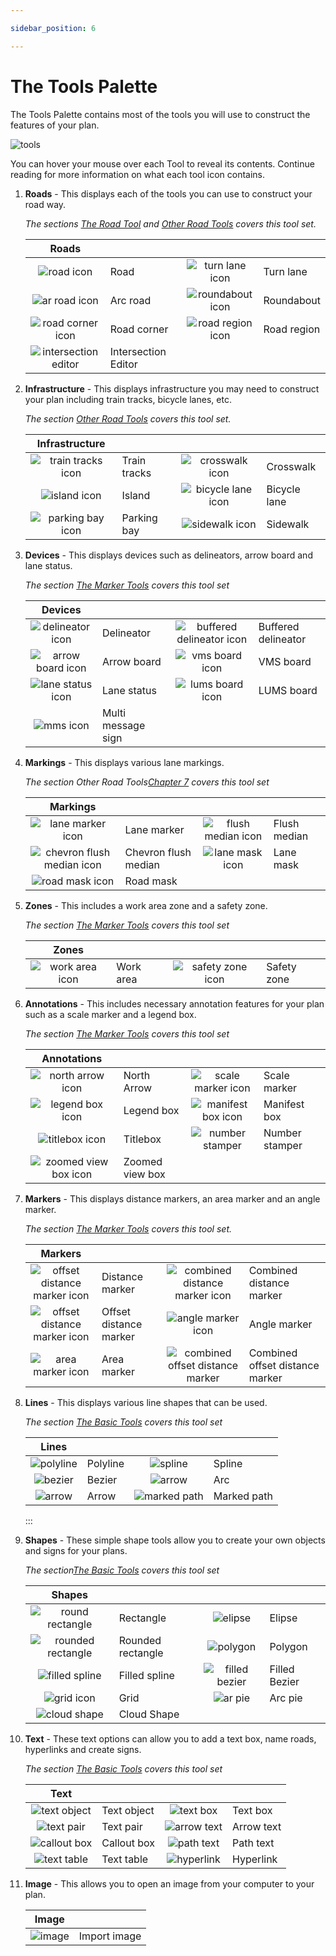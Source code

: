 ```yaml
---

sidebar_position: 6

---
```

# The Tools Palette

The Tools Palette contains most of the tools you will use to construct the features of your plan.

![tools](./assets/Tools.png)

You can hover your mouse over each Tool to reveal its contents. Continue reading for more information on what each tool icon contains.

 1. **Roads** - This displays each of the tools you can use to construct your road way.

    *The sections [The Road Tool](/docs/rapid-plan/The%20Road%20Tool/) and [Other Road Tools](/docs/rapid-plan/Other%20Road%20Tools/) covers this tool set.*

    |                      Roads                       |                     |                                               |             |
    | :----------------------------------------------: | ------------------- | :-------------------------------------------: | ----------- |
    |      ![road icon](./assets/Road_icon.png)      | Road                |  ![turn lane icon](./assets/Turn_lane_icon.png)  | Turn lane   |
    |    ![ar road icon](./assets/Arc_road_icon.png)    | Arc road            | ![roundabout icon](./assets/Roundabout_icon.png)  | Roundabout  |
    |  ![road corner icon](./assets/Road_corner_icon.png)   | Road corner         | ![road region icon](./assets/Road_region_icon.png) | Road region |
    | ![intersection editor](./assets/Intersection_Editor.png) | Intersection Editor |                                               |             |

 2. **Infrastructure** - This displays infrastructure you may need to construct your plan including train tracks, bicycle lanes, etc.

    *The section [Other Road Tools](/docs/rapid-plan/Other%20Road%20Tools/) covers this tool set.*

    |Infrastructure                                          |             |                                                 |               |
    |:---------------------------------------------:|-------------|:-----------------------------------------------:|---------------|
    |![train tracks icon](./assets/Train_tracks_icon.png) | Train tracks|![crosswalk icon](./assets/Crosswalk_icon.png)      |Crosswalk      |
    |![island icon](./assets/Island_icon.png)       | Island      |![bicycle lane icon](./assets/Bicycle_lane_icon.png)   |Bicycle lane   |
    |![parking bay icon](./assets/Parking_bay_icon.png)  | Parking bay |![sidewalk icon](./assets/Sidewalk_icon.png)       |Sidewalk       |

 3. **Devices** - This displays devices such as delineators, arrow board and lane status.

    *The section [The Marker Tools](/docs/rapid-plan/The%20Marker%20Tools/) covers this tool set*

    |Devices                                          |             |                                                           |                     |
    |:---------------------------------------------:|-------------|:---------------------------------------------------------:|---------------------|
    |![delineator icon](./assets/Delineator_icon.png)   | Delineator  |![buffered delineator icon](./assets/Buffered_delineator_icon.png)      | Buffered delineator |
    |![arrow board icon](./assets/Arrow_board_icon.png)  | Arrow board |![vms board icon](./assets/VMS_board_icon.png)                | VMS board           |
    |![lane status icon](./assets/Lane_status_icon.png)  | Lane status |![lums board icon](./assets/LUMS_board_icon.png)               | LUMS board          |
    |![mms icon](./assets/MMS_icon.png)          |Multi message sign   | ||

 4. **Markings** - This displays various lane markings.

    *The section Other Road Tools[Chapter 7](/docs/rapid-plan/Other%20Road%20Tools/) covers this tool set*

    |Markings                                                |                       |                                                           |                     |
    |:-----------------------------------------------------:|-----------------------|:---------------------------------------------------------:|---------------------|
    |![lane marker icon](./assets/Lane_marker_icon.png)          | Lane marker           |![flush median icon](./assets/Chevron_flush_median_icon.png)             | Flush median        |
    |![chevron flush median icon](./assets/Chevron_flush_median_icon.png) | Chevron flush median  |![lane mask icon](./assets/Lane_mask_icon.png)                | Lane mask           |
    |![road mask icon](./assets/Road_mask_icon.png)            | Road mask             | | |

 5. **Zones** - This includes a work area zone and a safety zone.

    *The section [The Marker Tools](/docs/rapid-plan/The%20Marker%20Tools/) covers this tool set*

    |Zones                                                |                       |                                                           |                     |
    |:---------------------------------------------------:|-----------------------|:---------------------------------------------------------:|---------------------|
    |![work area icon](./assets/Work_area_icon.png)          | Work area             |![safety zone icon](./assets/Safety_zone_icon.png)              | Safety zone         |

 6. **Annotations** - This includes necessary annotation features for your plan such as a scale marker and a legend box.

    *The section [The Marker Tools](/docs/rapid-plan/The%20Marker%20Tools/) covers this tool set*

    |                    Annotations                    |                 |                                                      |                |
    | :-----------------------------------------------: | --------------- | :--------------------------------------------------: | -------------- |
    |   ![north arrow icon](./assets/North_Arrow_icon.png)   | North Arrow     |    ![scale marker icon](./assets/Scale_marker_icon.png)    | Scale marker   |
    |   ![legend box icon](./assets/Legend_box_icon.png)    | Legend box      | ![manifest box icon](./assets/Manifest_box_icon.png) | Manifest box   |
    |    ![titlebox icon](./assets/Titlebox_icon.png)     | Titlebox        |     ![number stamper](./assets/Number_Stamper.png)      | Number stamper |
    | ![zoomed view box icon](./assets/Zoomed_view_box_icon.png) | Zoomed view box |                                                      |                |

 7. **Markers** - This displays distance markers, an area marker and an angle marker.

    *The section [The Marker Tools](/docs/rapid-plan/The%20Marker%20Tools/) covers this tool set.*

    |Markers                                                    |                       |                                                                   |                     |
    |:---------------------------------------------------------:|-----------------------|:-----------------------------------------------------------------:|---------------------|
    |![offset distance marker icon](./assets/Offset_distance_marker_icon.png)          | Distance marker       |![combined distance marker icon](./assets/Combined_distance_marker_icon.png)         | Combined distance marker       |
    |![offset distance marker icon](./assets/Offset_distance_marker_icon.png)   | Offset distance marker|![angle marker icon](./assets/Angle_marker_icon.png)                     | Angle marker                         |
    |![area marker icon](./assets/Area_marker_icon.png)              | Area marker           |![combined offset distance marker](./assets/Combined_offset_distance_marker_icon.png)  | Combined offset distance marker|

 8. **Lines** - This displays various line shapes that can be used.

    *The section [The Basic Tools](/docs/rapid-plan/The%20Basic%20Tools/) covers this tool set*

    |Lines                                                |                       |                                                           |                     |
    |:---------------------------------------------------:|-----------------------|:---------------------------------------------------------:|---------------------|
    |![polyline](./assets/Polyline_icon.png)           | Polyline              |![spline](./assets/Spline_icon.png)                   | Spline              |
    |![bezier](./assets/Bezier_icon.png)             | Bezier                |![arrow](./assets/Arrow_icon.png)                      | Arc                 |
    |![arrow](./assets/Arrow_icon.png)              | Arrow                 |![marked path](./assets/Marked_path_icon.png)              | Marked path         |
    :::

 9. **Shapes** - These simple shape tools allow you to create your own objects and signs for your plans.

    *The section[The Basic Tools](/docs/rapid-plan/The%20Basic%20Tools/) covers this tool set*

    |                       Shapes                        |                   |                                                 |               |
    | :-------------------------------------------------: | ----------------- | :---------------------------------------------: | ------------- |
    |     ![round rectangle](./assets/Rounded_rectangle_icon.png)     | Rectangle         |    ![elipse](./assets/Elipse_icon.png)     | Elipse        |
    | ![rounded rectangle](./assets/Rounded_rectangle_icon.png) | Rounded rectangle |    ![polygon](./assets/Polygon_icon.png)    | Polygon       |
    |   ![filled spline](./assets/Filled_spline_icon.png)   | Filled spline     | ![filled bezier](./assets/Filled_bezier_icon.png) | Filled Bezier |
    |       ![grid icon](./assets/Grid_icon.png)        | Grid              |    ![ar pie](./assets/Arc_pie_icon.png)    | Arc pie       |
    |      ![cloud shape](./assets/Cloud_Shape.png)       | Cloud Shape       |                                                 |               |

 10. **Text** - These text options can allow you to add a text box, name roads, hyperlinks and create signs.

     *The section [The Basic Tools](/docs/rapid-plan/The%20Basic%20Tools/) covers this tool set*

     |                     Text                      |             |                                              |            |
     | :-------------------------------------------: | ----------- | :------------------------------------------: | ---------- |
     | ![text object](./assets/Text_object_icon.png) | Text object |  ![text box](./assets/Text_box_icon.png)  | Text box   |
     |  ![text pair](./assets/Text_pair_icon.png)  | Text pair   | ![arrow text](./assets/Arrow_text_icon.png) | Arrow text |
     | ![callout box](./assets/Callout_box_icon.png) | Callout box | ![path text](./assets/Path_text_icon.png)  | Path text  |
     |    ![text table](./assets/Text_Table.png)    | Text table  |    ![hyperlink](./assets/Hyperlink.png)    | Hyperlink  |

 11. **Image** - This allows you to open an image from your computer to your plan.

     |Image                                     |                       |
     |:----------------------------------------:|-----------------------|
     |![image](./assets/Image_icon.png)   | Import image          |
